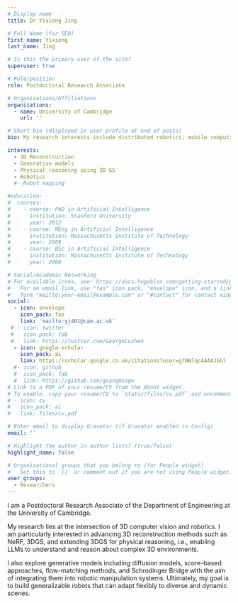 ```yaml
---
# Display name
title: Dr Yixiong Jing

# Full Name (for SEO)
first_name: Yixiong
last_name: Jing

# Is this the primary user of the site?
superuser: true

# Role/position
role: Postdoctoral Research Associate

# Organizations/Affiliations
organizations:
  - name: University of Cambridge
    url: ''

# Short bio (displayed in user profile at end of posts)
bio: My research interests include distributed robotics, mobile computing and programmable matter.

interests:
  - 3D Reconstruction
  - Generative models
  - Physical reasoning using 3D GS
  - Robotics
  #- Robot mapping

#education:
#  courses:
#    - course: PhD in Artificial Intelligence
#      institution: Stanford University
#      year: 2012
#    - course: MEng in Artificial Intelligence
#      institution: Massachusetts Institute of Technology
#      year: 2009
#    - course: BSc in Artificial Intelligence
#      institution: Massachusetts Institute of Technology
#      year: 2008

# Social/Academic Networking
# For available icons, see: https://docs.hugoblox.com/getting-started/page-builder/#icons
#   For an email link, use "fas" icon pack, "envelope" icon, and a link in the
#   form "mailto:your-email@example.com" or "#contact" for contact widget.
social:
  - icon: envelope
    icon_pack: fas
    link: 'mailto:yj401@cam.ac.uk'
 # - icon: twitter
 #   icon_pack: fab
 #   link: https://twitter.com/GeorgeCushen
  - icon: google-scholar
    icon_pack: ai
    link: https://scholar.google.co.uk/citations?user=g7NWlqcAAAAJ&hl
  #- icon: github
  #  icon_pack: fab
  #  link: https://github.com/guangmingw
# Link to a PDF of your resume/CV from the About widget.
# To enable, copy your resume/CV to `static/files/cv.pdf` and uncomment the lines below.
# - icon: cv
#   icon_pack: ai
#   link: files/cv.pdf

# Enter email to display Gravatar (if Gravatar enabled in Config)
email: ''

# Highlight the author in author lists? (true/false)
highlight_name: false

# Organizational groups that you belong to (for People widget)
#   Set this to `[]` or comment out if you are not using People widget.
user_groups:
  - Researchers
---
```


I am a Postdoctoral Research Associate of the Department of Engineering at the University of Cambridge.

My research lies at the intersection of 3D computer vision and robotics. I am particularly interested in advancing 3D reconstruction methods such as NeRF, 3DGS, and extending 3DGS for physical reasoning, i.e., enabling LLMs to understand and reason about complex 3D environments.

I also explore generative models including diffusion models, score-based approaches, flow-matching methods, and Schrodinger Bridge with the aim of integrating them into robotic manipulation systems. Ultimately, my goal is to build generalizable robots that can adapt flexibly to diverse and dynamic scenes.
